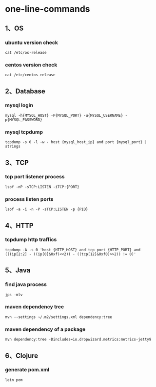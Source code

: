 # one-line-commands


## 1、OS

### ubuntu version check

```shell
cat /etc/os-release
```

### centos version check

```shell
cat /etc/centos-release
```

## 2、Database

### mysql login

```shell
mysql -h{MYSQL_HOST} -P{MYSQL_PORT} -u{MYSQL_USERNAME} -p{MYSQL_PASSWORD}
```

### mysql tcpdump

```shell
tcpdump -s 0 -l -w - host {mysql_host_ip} and port {mysql_port} | strings
```

## 3、TCP

### tcp port listener process

```shell
lsof -nP -sTCP:LISTEN -iTCP:{PORT}
```

### process listen ports

```shell
lsof -a -i -n -P -sTCP:LISTEN -p {PID}
```

## 4、HTTP

### tcpdump http traffics

```shell
tcpdump -A -s 0 'host {HTTP_HOST} and tcp port {HTTP_PORT} and (((ip[2:2] - ((ip[0]&0xf)<<2)) - ((tcp[12]&0xf0)>>2)) != 0)'
```

## 5、Java

### find java process

```shell
jps -mlv
```

### maven dependency tree

```shell
mvn --settings ~/.m2/settings.xml dependency:tree
```

### maven dependency of a package

```shell
mvn dependency:tree -Dincludes=io.dropwizard.metrics:metrics-jetty9
```

## 6、Clojure

### generate pom.xml

```shell
lein pom
```


